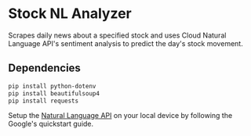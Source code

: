 
# Stock NL Analyzer

Scrapes daily news about a specified stock and uses Cloud Natural Language API's sentiment analysis to predict the day's stock movement.  

## Dependencies

```bash
pip install python-dotenv
pip install beautifulsoup4
pip install requests
```

Setup the [Natural Language API](https://cloud.google.com/natural-language/docs/setup) on your local device by following the Google's quickstart guide.
